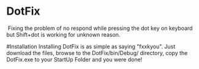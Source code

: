 # DotFix
<img scr="https://raw.githubusercontent.com/tobychui/DotFix/master/preview.png">
Fixing the problem of no respond while pressing the dot key on keyboard but Shift+dot is working for unknown reason.

#Installation
Installing DotFix is as simple as saying "fxxkyou". Just download the files, browse to the DotFix/bin/Debug/ directory, copy the DotFix.exe to your StartUp Folder and you were done!
